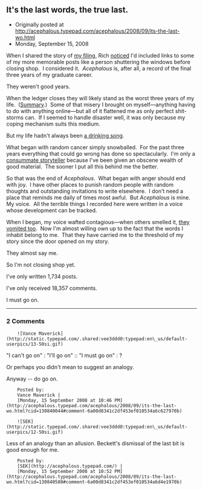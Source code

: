 ## It's the last words, the true last.

 * Originally posted at http://acephalous.typepad.com/acephalous/2008/09/its-the-last-wo.html
 * Monday, September 15, 2008



When I shared the story of [my filing](http://acephalous.typepad.com/acephalous/2008/09/i-tried-to-file.html), Rich [noticed](http://acephalous.typepad.com/acephalous/2008/09/i-tried-to-file.html#comment-130241526) I'd included links to some of my more memorable posts like a person shuttering the windows before closing shop.  I considered it.  _Acephalous_ is, after all, a record of the final three years of my graduate career.  

They weren't good years.  

When the ledger closes they will likely stand as the worst three years of my life.  ([Summary](http://acephalous.typepad.com/acephalous/2007/12/unbelievable-th.html).)  Some of that misery I brought on myself—anything having to do with anything online—but all of it flattened me as only perfect shit-storms can.  If I seemed to handle disaster well, it was only because my coping mechanism suits this medium.  

But my life hadn't always been [a drinking song](http://acephalous.typepad.com/acephalous/2008/07/dear-university.html#comment-122778334).  

What began with random cancer simply snowballed.  For the past three years everything that could go wrong has done so spectacularly.  I'm only a [consummate storyteller](http://acephalous.typepad.com/acephalous/2007/12/how-sek-hid-can.html#comment-93546406) because I've been given an obscene wealth of good material.  The sooner I put all this behind me the better.

So that was the end of _Acephalous_.  What began with anger should end with joy.  I have other places to punish random people with random thoughts and outstanding invitations to write elsewhere.  I don't need a place that reminds me daily of times most awful.  But _Acephalous_ is mine.  My voice.  All the terrible things I recorded here were written in a voice whose development can be tracked.  

When I began, my voice wafted contagious—when others smelled it, [they vomited too](http://mthollywood.blogspot.com/).  Now I'm almost willing own up to the fact that the words I inhabit belong to me.  That they have carried me to the threshold of my story since the door opened on my story.  

They almost say me.

So I'm not closing shop yet.  

I've only written 1,734 posts.  

I've only received 18,357 comments.  

I must go on. 

		

* * *

### 2 Comments 

		

                
[]()

	

		![Vance Maverick](http://static.typepad.com/.shared:vee3ddd0:typepad:en\_us/default-userpics/13-50si.gif)
	

	

		

"I can't go on" : "I'll go on" :: "I must go on" : ?

Or perhaps you didn't mean to suggest an analogy.

Anyway -- do go on.

	

		Posted by:
		Vance Maverick |
		[Monday, 15 September 2008 at 10:46 PM](http://acephalous.typepad.com/acephalous/2008/09/its-the-last-wo.html?cid=130840044#comment-6a00d8341c2df453ef010534a6c627970b)

[]()

	

		![SEK](http://static.typepad.com/.shared:vee3ddd0:typepad:en\_us/default-userpics/12-50si.gif)
	

	

		

Less of an analogy than an allusion.  Beckett's dismissal of the last bit is good enough for me.

	

		Posted by:
		[SEK](http://acephalous.typepad.com/) |
		[Monday, 15 September 2008 at 10:52 PM](http://acephalous.typepad.com/acephalous/2008/09/its-the-last-wo.html?cid=130840580#comment-6a00d8341c2df453ef010534a6d4e1970b)

		

        